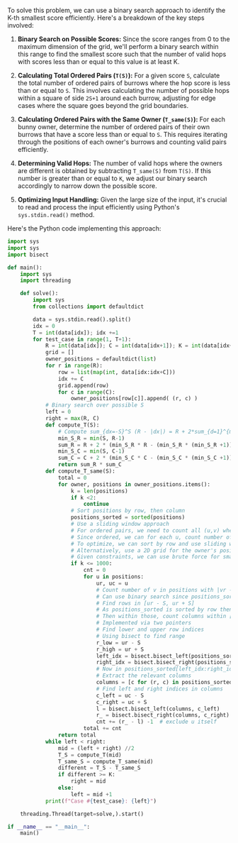 To solve this problem, we can use a binary search approach to identify the K-th smallest score efficiently. Here's a breakdown of the key steps involved:

1. **Binary Search on Possible Scores:** Since the score ranges from 0 to the maximum dimension of the grid, we'll perform a binary search within this range to find the smallest score such that the number of valid hops with scores less than or equal to this value is at least K.

2. **Calculating Total Ordered Pairs (`T(S)`):** For a given score `S`, calculate the total number of ordered pairs of burrows where the hop score is less than or equal to `S`. This involves calculating the number of possible hops within a square of side `2S+1` around each burrow, adjusting for edge cases where the square goes beyond the grid boundaries.

3. **Calculating Ordered Pairs with the Same Owner (`T_same(S)`):** For each bunny owner, determine the number of ordered pairs of their own burrows that have a score less than or equal to `S`. This requires iterating through the positions of each owner's burrows and counting valid pairs efficiently.

4. **Determining Valid Hops:** The number of valid hops where the owners are different is obtained by subtracting `T_same(S)` from `T(S)`. If this number is greater than or equal to `K`, we adjust our binary search accordingly to narrow down the possible score.

5. **Optimizing Input Handling:** Given the large size of the input, it's crucial to read and process the input efficiently using Python's `sys.stdin.read()` method.

Here's the Python code implementing this approach:

```python
import sys
import sys
import bisect

def main():
    import sys
    import threading

    def solve():
        import sys
        from collections import defaultdict

        data = sys.stdin.read().split()
        idx = 0
        T = int(data[idx]); idx +=1
        for test_case in range(1, T+1):
            R = int(data[idx]); C = int(data[idx+1]); K = int(data[idx+2]); idx +=3
            grid = []
            owner_positions = defaultdict(list)
            for r in range(R):
                row = list(map(int, data[idx:idx+C]))
                idx += C
                grid.append(row)
                for c in range(C):
                    owner_positions[row[c]].append( (r, c) )
            # Binary search over possible S
            left = 0
            right = max(R, C)
            def compute_T(S):
                # Compute sum_{dx=-S}^S (R - |dx|) = R + 2*sum_{d=1}^{min(S, R-1)} (R - d)
                min_S_R = min(S, R-1)
                sum_R = R + 2 * (min_S_R * R - (min_S_R * (min_S_R +1))//2)
                min_S_C = min(S, C-1)
                sum_C = C + 2 * (min_S_C * C - (min_S_C * (min_S_C +1))//2)
                return sum_R * sum_C
            def compute_T_same(S):
                total = 0
                for owner, positions in owner_positions.items():
                    k = len(positions)
                    if k <2:
                        continue
                    # Sort positions by row, then column
                    positions_sorted = sorted(positions)
                    # Use a sliding window approach
                    # For ordered pairs, we need to count all (u,v) where max(|i2-i1|, |j2 -j1|) <=S
                    # Since ordered, we can for each u, count number of v with v != u and within S
                    # To optimize, we can sort by row and use sliding window on rows, then within rows use binary search on columns
                    # Alternatively, use a 2D grid for the owner's positions and for each position, count number within S
                    # Given constraints, we can use brute force for small k
                    if k <= 1000:
                        cnt = 0
                        for u in positions:
                            ur, uc = u
                            # Count number of v in positions with |vr - ur| <=S and |vc - uc| <=S
                            # Can use binary search since positions_sorted is sorted by row then column
                            # Find rows in [ur - S, ur + S]
                            # As positions_sorted is sorted by row then column, we can find the range
                            # Then within those, count columns within [uc -S, uc + S]
                            # Implemented via two pointers
                            # Find lower and upper row indices
                            # Using bisect to find range
                            r_low = ur - S
                            r_high = ur + S
                            left_idx = bisect.bisect_left(positions_sorted, (r_low, -1))
                            right_idx = bisect.bisect_right(positions_sorted, (r_high, C))
                            # Now in positions_sorted[left_idx:right_idx], need to find columns within [uc -S, uc + S]
                            # Extract the relevant columns
                            columns = [c for (r, c) in positions_sorted[left_idx:right_idx]]
                            # Find left and right indices in columns
                            c_left = uc - S
                            c_right = uc + S
                            l = bisect.bisect_left(columns, c_left)
                            r_ = bisect.bisect_right(columns, c_right)
                            cnt += (r_ - l) -1  # exclude u itself
                        total += cnt
                return total
            while left < right:
                mid = (left + right) //2
                T_S = compute_T(mid)
                T_same_S = compute_T_same(mid)
                different = T_S - T_same_S
                if different >= K:
                    right = mid
                else:
                    left = mid +1
            print(f"Case #{test_case}: {left}")

    threading.Thread(target=solve,).start()

if __name__ == "__main__":
    main()
```
